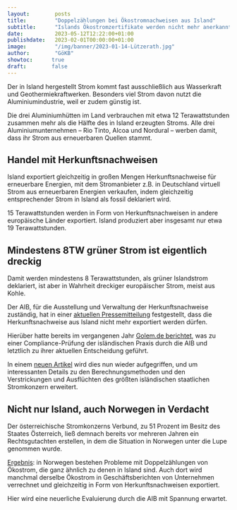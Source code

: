 ```yaml
---
layout:        posts
title:         "Doppelzählungen bei Ökostromnachweisen aus Island"
subtitle:      "Islands Ökostromzertifikate werden nicht mehr anerkannt"
date:          2023-05-12T12:22:00+01:00
publishdate:   2023-02-01T00:00:00+01:00
image:         "/img/banner/2023-01-14-Lützerath.jpg"
author:        "GöKB"
showtoc:      true
draft:        false
---
```


Der in Island hergestellt Strom kommt fast ausschließlich aus Wasserkraft und Geothermiekraftwerken. 
Besonders viel Strom davon nutzt die Aluminiumindustrie, weil er zudem günstig ist.

Die drei Aluminiumhütten im Land verbrauchen mit etwa 12 Terawattstunden
zusammen mehr als die Hälfte des in Island erzeugten Stroms. 
Alle drei Aluminiumunternehmen – Rio Tinto, Alcoa und Nordural – werben damit, dass ihr Strom aus erneuerbaren Quellen stammt.

Handel mit Herkunftsnachweisen
------------

Island exportiert gleichzeitig in großen Mengen Herkunftsnachweise für erneuerbare Energien, 
mit dem Stromanbieter z.B. in Deutschland virtuell Strom aus erneuerbaren Energien verkaufen, 
indem gleichzeitig entsprechender Strom in Island als fossil deklariert wird.

15 Terawattstunden werden in Form von Herkunftsnachweisen in andere europäische Länder exportiert. 
Island produziert aber insgesamt nur etwa 19 Terawattstunden.

Mindestens 8TW grüner Strom ist eigentlich dreckig
-------------

Damit werden mindestens 8 Terawattstunden, als grüner Islandstrom
deklariert, ist aber in Wahrheit dreckiger europäischer Strom, meist
aus Kohle.

Der AIB, für die Ausstellung und Verwaltung der Herkunftsnachweise zuständig, hat in einer
[aktuellen Pressemitteilung](https://www.aib-net.org/sites/default/files/assets/news-events/press-releases/2023/AIB-2023-BD-05-02%20press%20release%20compliance%20assessment%20Iceland%20%28final%29.pdf) 
festgestellt, dass die Herkunftsnachweise aus Island nicht mehr exportiert werden dürfen. 


Hierüber hatte bereits im vergangenen Jahr 
[Golem.de berichtet](https://www.golem.de/news/erneuerbare-energien-wie-island-seinen-oekostrom-doppelt-verkauft-2211-169902-2.html),
was zu einer Compliance-Prüfung der isländischen Praxis durch die AIB und letztlich zu
ihrer aktuellen Entscheidung geführt.

In einem [neuen Artikel](https://www.golem.de/news/erneuerbare-energien-islands-oekostromzertifikate-werden-nicht-mehr-anerkannt-2305-174011.html)
wird dies nun wieder aufgegriffen, und um interessanten Details zu den
Berechnungsmethoden und den Verstrickungen und Ausflüchten des größten
isländischen staatlichen Stromkonzern erweitert.

Nicht nur Island, auch Norwegen in Verdacht
--------------  

Der österreichische Stromkonzerns Verbund, zu 51 Prozent im Besitz des
Staates Österreich,  ließ demnach bereits vor mehreren Jahren ein 
Rechtsgutachten erstellen, in dem die Situation in Norwegen unter die Lupe
genommen wurde.

[Ergebnis](https://www.golem.de/news/erneuerbare-energien-islands-oekostromzertifikate-werden-nicht-mehr-anerkannt-2305-174011-3.html): 
in Norwegen bestehen Probleme mit Doppelzählungen von Ökostrom, 
die ganz ähnlich zu denen in Island sind. 
Auch dort wird manchmal derselbe Ökostrom in Geschäftsberichten von Unternehmen verrechnet 
und gleichzeitig in Form von Herkunftsnachweisen exportiert. 

Hier wird eine neuerliche Evaluierung durch die AIB mit Spannung erwartet.  